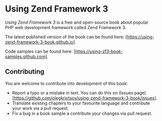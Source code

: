 # Using Zend Framework 3

*Using Zend Framework 3* is a free and open-source book about popular PHP web development framework called
Zend Framework 3.

The latest published version of the book can be found here: [https://using-zend-framework-3-book.github.io].

Code samples can be found here: [https://using-zf3-book-samples.github.com].

## Contributing

You are welcome to contribute into development of this book:
  * Report a typo or a mistake in text. You can do this on (Issues page)[https://github.com/olegkrivtsov/using-zend-framework-3-book/issues].
  * Translate existing chapters to your favourite language and contribute your work via a pull request.
  * Fix a bug in a book sample a contribute your changes via pull request.


